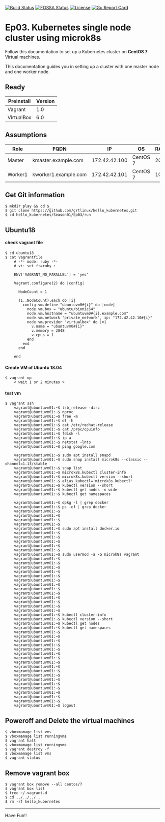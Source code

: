 [![Build Status](https://travis-ci.org/nginxinc/kubernetes-ingress.svg?branch=master)](https://travis-ci.org/nginxinc/kubernetes-ingress)  [![FOSSA Status](https://app.fossa.io/api/projects/custom%2B1062%2Fgithub.com%2Fnginxinc%2Fkubernetes-ingress.svg?type=shield)](https://app.fossa.io/projects/custom%2B1062%2Fgithub.com%2Fnginxinc%2Fkubernetes-ingress?ref=badge_shield)  [![License](https://img.shields.io/badge/License-Apache%202.0-blue.svg)](https://opensource.org/licenses/Apache-2.0)  [![Go Report Card](https://goreportcard.com/badge/github.com/nginxinc/kubernetes-ingress)](https://goreportcard.com/report/github.com/nginxinc/kubernetes-ingress)

# Ep03. Kubernetes single node cluster using microk8s
Follow this documentation to set up a Kubernetes cluster on __CentOS 7__ Virtual machines.

This documentation guides you in setting up a cluster with one master node and one worker node.

## Ready
|Preinstall|Version|
|----|----|
|Vagrant|1.0|
|VirtualBox|6.0|



## Assumptions
|Role|FQDN|IP|OS|RAM|CPU|
|----|----|----|----|----|----|
|Master|kmaster.example.com|172.42.42.100|CentOS 7|2G|2|
|Worker1|kworker1.example.com|172.42.42.101|CentOS 7|1G|1|

## Get Git information
```
$ mkdir play && cd $_
$ git clone https://github.com/grtlinux/hello_kubernetes.git
$ cd hello_kubernetes/Season01/Ep03/run
```

## Ubuntu18

#### check vagrant file
```
$ cd ubuntu18
$ cat Vagrantfile
    # -*- mode: ruby -*-
    # vi: set ft=ruby :

    ENV['VAGRANT_NO_PARALLEL'] = 'yes'

    Vagrant.configure(2) do |config|

      NodeCount = 1

      (1..NodeCount).each do |i|
        config.vm.define "ubuntuvm0#{i}" do |node|
          node.vm.box = "ubuntu/bionic64"
          node.vm.hostname = "ubuntuvm0#{i}.example.com"
          node.vm.network "private_network", ip: "172.42.42.10#{i}"
          node.vm.provider "virtualbox" do |v|
            v.name = "ubuntuvm0#{i}"
            v.memory = 2048
            v.cpus = 1
          end
        end
      end

    end
```

#### Create VM of Ubuntu 18.04
```
$ vagrant up
    < wait 1 or 2 minutes >

```

#### test vm
```
$ vagrant ssh
    vagrant@ubuntuvm01:~$ lsb_release -dirc
    vagrant@ubuntuvm01:~$ nproc
    vagrant@ubuntuvm01:~$ free -m
    vagrant@ubuntuvm01:~$ df -h
    vagrant@ubuntuvm01:~$ cat /etc/redhat-release
    vagrant@ubuntuvm01:~$ cat /proc/cpuinfo
    vagrant@ubuntuvm01:~$ fdisk -l
    vagrant@ubuntuvm01:~$ ip a
    vagrant@ubuntuvm01:~$ netstat -lntp
    vagrant@ubuntuvm01:~$ ping google.com

    vagrant@ubuntuvm01:~$ sudo apt install snapd
    vagrant@ubuntuvm01:~$ sudo snap install microk8s --classic --channel=1.13/stable
    vagrant@ubuntuvm01:~$ snap list
    vagrant@ubuntuvm01:~$ microk8s.kubectl cluster-info
    vagrant@ubuntuvm01:~$ microk8s.kubectl version --short
    vagrant@ubuntuvm01:~$ alias kubectl='microk8s.kubectl'
    vagrant@ubuntuvm01:~$ kubectl version --short
    vagrant@ubuntuvm01:~$ kubectl get nodes -o wide
    vagrant@ubuntuvm01:~$ kubectl get namespaces

    vagrant@ubuntuvm01:~$ dpkg -l | grep docker
    vagrant@ubuntuvm01:~$ ps -ef | grep docker
    vagrant@ubuntuvm01:~$
    vagrant@ubuntuvm01:~$
    vagrant@ubuntuvm01:~$
    vagrant@ubuntuvm01:~$
    vagrant@ubuntuvm01:~$ sudo apt install docker.io
    vagrant@ubuntuvm01:~$
    vagrant@ubuntuvm01:~$
    vagrant@ubuntuvm01:~$
    vagrant@ubuntuvm01:~$
    vagrant@ubuntuvm01:~$
    vagrant@ubuntuvm01:~$ sudo usermod -a -G microk8s vagrant
    vagrant@ubuntuvm01:~$
    vagrant@ubuntuvm01:~$
    vagrant@ubuntuvm01:~$
    vagrant@ubuntuvm01:~$
    vagrant@ubuntuvm01:~$
    vagrant@ubuntuvm01:~$
    vagrant@ubuntuvm01:~$
    vagrant@ubuntuvm01:~$
    vagrant@ubuntuvm01:~$
    vagrant@ubuntuvm01:~$
    vagrant@ubuntuvm01:~$
    vagrant@ubuntuvm01:~$
    vagrant@ubuntuvm01:~$
    vagrant@ubuntuvm01:~$ kubectl cluster-info
    vagrant@ubuntuvm01:~$ kubectl version --short
    vagrant@ubuntuvm01:~$ kubectl get nodes
    vagrant@ubuntuvm01:~$ kubectl get namespaces
    vagrant@ubuntuvm01:~$
    vagrant@ubuntuvm01:~$
    vagrant@ubuntuvm01:~$
    vagrant@ubuntuvm01:~$
    vagrant@ubuntuvm01:~$
    vagrant@ubuntuvm01:~$
    vagrant@ubuntuvm01:~$
    vagrant@ubuntuvm01:~$
    vagrant@ubuntuvm01:~$
    vagrant@ubuntuvm01:~$
    vagrant@ubuntuvm01:~$
    vagrant@ubuntuvm01:~$
    vagrant@ubuntuvm01:~$
    vagrant@ubuntuvm01:~$
    vagrant@ubuntuvm01:~$
    vagrant@ubuntuvm01:~$
    vagrant@ubuntuvm01:~$
    vagrant@ubuntuvm01:~$ logout

```










## Poweroff and Delete the virtual machines

```
$ vboxmanage list vms
$ vboxmanage list runningvms
$ vagrant halt
$ vboxmanage list runningvms
$ vagrant destroy -f
$ vboxmanage list vms
$ vagrant status
```

## Remove vagrant box

```
$ vagrant box remove --all centos/7
$ vagrant box list
$ tree ~/.vagrant.d
$ cd ../../../..
$ rm -rf hello_kubernetes
```

---

Have Fun!!
